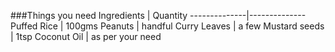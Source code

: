 ###Things you need
Ingredients | Quantity
--------------|--------------
Puffed Rice | 100gms
Peanuts | handful
Curry Leaves | a few 
Mustard seeds | 1tsp
Coconut Oil | as per your need


